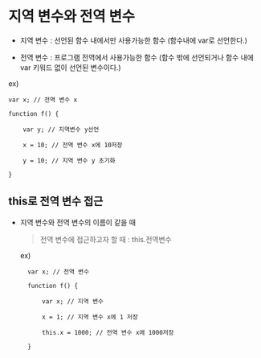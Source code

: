 # 지역 변수와 전역 변수

- 지역 변수 : 선언된 함수 내에서만 사용가능한 함수 (함수내에 var로 선언한다.)

- 전역 변수 : 프로그램 전역에서 사용가능한 함수 (함수 밖에 선언되거나 함수 내에 var 키워드 없이 선언된 변수이다.)


ex) 

    var x; // 전역 변수 x

    function f() {

        var y; // 지역변수 y선언

        x = 10; // 전역 변수 x에 10저장

        y = 10; // 지역 변수 y 초기화

    }


## this로 전역 변수 접근

- 지역 변수와 전역 변수의 이름이 같을 때
    > 전역 변수에 접근하고자 할 때 : this.전역변수


    ex) 

        var x; // 전역 변수

        function f() {

            var x; // 지역 변수

            x = 1; // 지역 변수 x에 1 저장

            this.x = 1000; // 전역 변수 x에 1000저장

        }